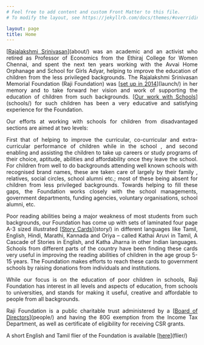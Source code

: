 ```yaml
---
# Feel free to add content and custom Front Matter to this file.
# To modify the layout, see https://jekyllrb.com/docs/themes/#overriding-theme-defaults

layout: page
title: Home
---
```


<p style="text-align:justify; text-justify: inter-word">[<span style="text-decoration: underline">Rajalakshmi Srinivasan</span>](about/) was an academic and an activist who retired as Professor of Economics from the Ethiraj College for Women Chennai, and spent the next ten years working with the Avvai Home Orphanage and School for Girls Adyar, helping to improve the education of children from the less privileged backgrounds. The Rajalakshmi Srinivasan Memorial Foundation (Raji Foundation) was [<span style="text-decoration: underline">set up in 2014</span>](launch/) in her memory and to take forward her vision and work of supporting the education of children from such backgrounds. [<span style="text-decoration: underline">Our work with Schools</span>](schools/) for such children has been a very educative and satisfying experience for the Foundation.</p>

<p style="text-align:justify; text-justify: inter-word">Our efforts at working with schools for children from disadvantaged sections are aimed at two levels:</p>

<p style="text-align:justify; text-justify: inter-word">First that of helping to improve the curricular, co-curricular and extra-curricular performance of children while in the  school , and second enabling and assisting the children to take up careers or study programs of their choice, aptitude, abilities and affordability once they leave the school. For children from well to do backgrounds attending well known schools with recognised brand names, these are taken care of largely by their family , relatives, social circles, school alumni etc.; most of these being absent for children from less privileged backgrounds. Towards helping to fill these gaps, the Foundation  works closely with the school managements, government departments, funding agencies, voluntary organisations, school alumni, etc.</p>

<p style="text-align:justify; text-justify: inter-word">Poor reading abilities being a major weakness of most students from such  backgrounds, our Foundation has come up with sets of laminated four page A-3 sized illustrated [<span style="text-decoration: underline">Story Cards</span>](story/) in different languages like Tamil, English, Hindi, Marathi, Kannada and Oriya – called Kathai Aruvi in Tamil,  A Cascade of Stories in English, and Katha Jharna in other Indian languages. Schools from different parts of the country have been finding these cards  very useful in improving the reading abilities of children in the age group 5-15 years. The Foundation makes efforts to reach these cards  to government schools by raising donations from individuals and institutions.</p>

<p style="text-align:justify; text-justify: inter-word">While our focus is on the education of poor children in schools, Raji Foundation has interest in all levels and aspects of education, from schools to universities, and stands for making it useful, creative and affordable to  people from all backgrounds.</p>

<p style="text-align:justify; text-justify: inter-word">Raji Foundation is a public charitable trust administered by a [<span style="text-decoration: underline">Board of Directors</span>](people/) and having the 80G exemption from the Income Tax Department, as well as certificate of eligibility for receiving CSR grants.</p>

<p style="text-align:justify; text-justify: inter-word">A short English and Tamil flier of the Foundation is available [<span style="text-decoration: underline">here</span>](flier/)</p>

